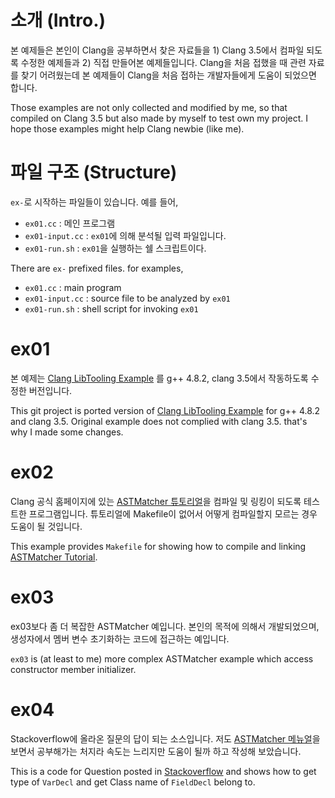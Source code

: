 # 소개 (Intro.)

본 예제들은 본인이 Clang을 공부하면서 찾은 자료들을 1) Clang 3.5에서 컴파일 되도록 수정한 예제들과 2) 직접 만들어본 예제들입니다. Clang을 처음 접했을 때 관련 자료를 찾기 어려웠는데 본 예제들이 Clang을 처음 접하는 개발자들에게 도움이 되었으면 합니다.

Those examples are not only collected and modified by me, so that compiled on Clang 3.5 but also made by myself to test own my project. I hope those examples might help Clang newbie (like me).

# 파일 구조 (Structure)

`ex-`로 시작하는 파일들이 있습니다. 예를 들어,

- `ex01.cc` : 메인 프로그램
- `ex01-input.cc` : `ex01`에 의해 분석될 입력 파일입니다.
- `ex01-run.sh` : `ex01`을 실행하는 쉘 스크립트이다.

There are `ex-` prefixed files. for examples,

- `ex01.cc` : main program
- `ex01-input.cc` : source file to be analyzed by `ex01`
- `ex01-run.sh` : shell script for invoking `ex01`

# ex01

본 예제는 [Clang LibTooling Example][1] 를 g++ 4.8.2, clang 3.5에서 작동하도록 수정한 버전입니다.

This git project is ported version of [Clang LibTooling Example][1] for g++ 4.8.2 and clang 3.5. Original example does not complied with clang 3.5. that's why I made some changes.

# ex02

Clang 공식 홈페이지에 있는 [ASTMatcher 튜토리얼][2]을 컴파일 및 링킹이 되도록 테스트한 프로그램입니다. 튜토리얼에 Makefile이 없어서 어떻게 컴파일할지 모르는 경우 도움이 될 것입니다.

This example provides `Makefile` for showing how to compile and linking [ASTMatcher Tutorial][2].

# ex03

ex03보다 좀 더 복잡한 ASTMatcher 예입니다. 본인의 목적에 의해서 개발되었으며, 생성자에서 멤버 변수 초기화하는 코드에 접근하는 예입니다.

`ex03` is (at least to me) more complex ASTMatcher example which access constructor member initializer.

# ex04

Stackoverflow에 올라온 질문의 답이 되는 소스입니다. 저도 [ASTMatcher 메뉴얼][4]을 보면서 공부해가는 처지라 속도는 느리지만 도움이 될까 하고 작성해 보았습니다.

This is a code for Question posted in [Stackoverflow][3] and shows how to get type of `VarDecl` and get Class name of `FieldDecl` belong to.

[1]: http://kevinaboos.wordpress.com/2013/07/23/clang-tutorial-part-ii-libtooling-example/
[2]: http://clang.llvm.org/docs/LibASTMatchersTutorial.html
[3]: http://stackoverflow.com/questions/20719834/clang-libtooling-fetching-datatype-of-a-variable-inside-clangvardecl-clang 
[4]: http://clang.llvm.org/docs/LibASTMatchersReference.html
